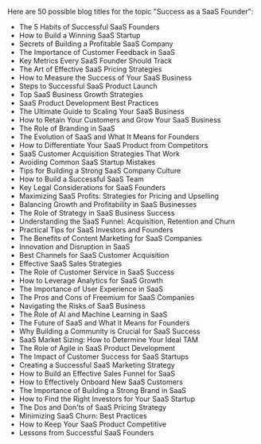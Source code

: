 Here are 50 possible blog titles for the topic "Success as a SaaS Founder":

- The 5 Habits of Successful SaaS Founders
- How to Build a Winning SaaS Startup
- Secrets of Building a Profitable SaaS Company
- The Importance of Customer Feedback in SaaS
- Key Metrics Every SaaS Founder Should Track
- The Art of Effective SaaS Pricing Strategies
- How to Measure the Success of Your SaaS Business
- Steps to Successful SaaS Product Launch 
- Top SaaS Business Growth Strategies
- SaaS Product Development Best Practices
- The Ultimate Guide to Scaling Your SaaS Business
- How to Retain Your Customers and Grow Your SaaS Business
- The Role of Branding in SaaS
- The Evolution of SaaS and What It Means for Founders
- How to Differentiate Your SaaS Product from Competitors
- SaaS Customer Acquisition Strategies That Work
- Avoiding Common SaaS Startup Mistakes 
- Tips for Building a Strong SaaS Company Culture
- How to Build a Successful SaaS Team
- Key Legal Considerations for SaaS Founders
- Maximizing SaaS Profits: Strategies for Pricing and Upselling
- Balancing Growth and Profitability in SaaS Businesses
- The Role of Strategy in SaaS Business Success 
- Understanding the SaaS Funnel: Acquisition, Retention and Churn
- Practical Tips for SaaS Investors and Founders
- The Benefits of Content Marketing for SaaS Companies 
- Innovation and Disruption in SaaS
- Best Channels for SaaS Customer Acquisition
- Effective SaaS Sales Strategies
- The Role of Customer Service in SaaS Success 
- How to Leverage Analytics for SaaS Growth 
- The Importance of User Experience in SaaS 
- The Pros and Cons of Freemium for SaaS Companies 
- Navigating the Risks of SaaS Business 
- The Role of AI and Machine Learning in SaaS 
- The Future of SaaS and What it Means for Founders 
- Why Building a Community is Crucial for SaaS Success 
- SaaS Market Sizing: How to Determine Your Ideal TAM 
- The Role of Agile in SaaS Product Development
- The Impact of Customer Success for SaaS Startups 
- Creating a Successful SaaS Marketing Strategy
- How to Build an Effective Sales Funnel for SaaS 
- How to Effectively Onboard New SaaS Customers 
- The Importance of Building a Strong Brand in SaaS
- How to Find the Right Investors for Your SaaS Startup 
- The Dos and Don'ts of SaaS Pricing Strategy
- Minimizing SaaS Churn: Best Practices
- How to Keep Your SaaS Product Competitive 
- Lessons from Successful SaaS Founders